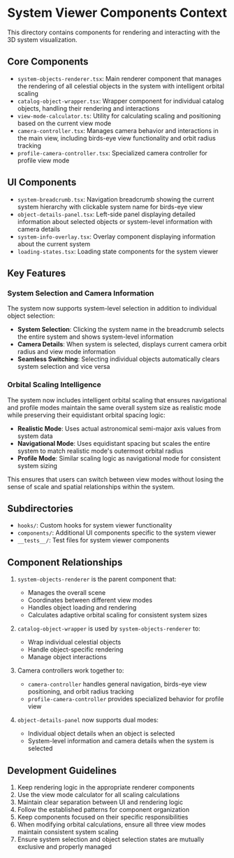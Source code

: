 # System Viewer Components Context

This directory contains components for rendering and interacting with the 3D system visualization.

## Core Components

- `system-objects-renderer.tsx`: Main renderer component that manages the rendering of all celestial objects in the system with intelligent orbital scaling
- `catalog-object-wrapper.tsx`: Wrapper component for individual catalog objects, handling their rendering and interactions
- `view-mode-calculator.ts`: Utility for calculating scaling and positioning based on the current view mode
- `camera-controller.tsx`: Manages camera behavior and interactions in the main view, including birds-eye view functionality and orbit radius tracking
- `profile-camera-controller.tsx`: Specialized camera controller for profile view mode

## UI Components

- `system-breadcrumb.tsx`: Navigation breadcrumb showing the current system hierarchy with clickable system name for birds-eye view
- `object-details-panel.tsx`: Left-side panel displaying detailed information about selected objects or system-level information with camera details
- `system-info-overlay.tsx`: Overlay component displaying information about the current system
- `loading-states.tsx`: Loading state components for the system viewer

## Key Features

### System Selection and Camera Information
The system now supports system-level selection in addition to individual object selection:

- **System Selection**: Clicking the system name in the breadcrumb selects the entire system and shows system-level information
- **Camera Details**: When system is selected, displays current camera orbit radius and view mode information
- **Seamless Switching**: Selecting individual objects automatically clears system selection and vice versa

### Orbital Scaling Intelligence
The system now includes intelligent orbital scaling that ensures navigational and profile modes maintain the same overall system size as realistic mode while preserving their equidistant orbital spacing logic:

- **Realistic Mode**: Uses actual astronomical semi-major axis values from system data
- **Navigational Mode**: Uses equidistant spacing but scales the entire system to match realistic mode's outermost orbital radius
- **Profile Mode**: Similar scaling logic as navigational mode for consistent system sizing

This ensures that users can switch between view modes without losing the sense of scale and spatial relationships within the system.

## Subdirectories

- `hooks/`: Custom hooks for system viewer functionality
- `components/`: Additional UI components specific to the system viewer
- `__tests__/`: Test files for system viewer components

## Component Relationships

1. `system-objects-renderer` is the parent component that:
   - Manages the overall scene
   - Coordinates between different view modes
   - Handles object loading and rendering
   - Calculates adaptive orbital scaling for consistent system sizes

2. `catalog-object-wrapper` is used by `system-objects-renderer` to:
   - Wrap individual celestial objects
   - Handle object-specific rendering
   - Manage object interactions

3. Camera controllers work together to:
   - `camera-controller` handles general navigation, birds-eye view positioning, and orbit radius tracking
   - `profile-camera-controller` provides specialized behavior for profile view

4. `object-details-panel` now supports dual modes:
   - Individual object details when an object is selected
   - System-level information and camera details when the system is selected

## Development Guidelines

1. Keep rendering logic in the appropriate renderer components
2. Use the view mode calculator for all scaling calculations
3. Maintain clear separation between UI and rendering logic
4. Follow the established patterns for component organization
5. Keep components focused on their specific responsibilities
6. When modifying orbital calculations, ensure all three view modes maintain consistent system scaling
7. Ensure system selection and object selection states are mutually exclusive and properly managed 